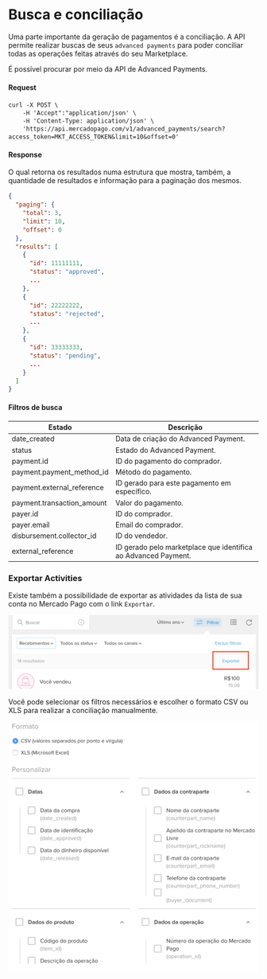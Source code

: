 ﻿# Busca e conciliação

Uma parte importante da geração de pagamentos é a conciliação. A API permite realizar buscas de seus `advanced payments` para poder conciliar todas as operações feitas através do seu Marketplace.

É possível procurar por meio da API de Advanced Payments.

#### Request
```curl
curl -X POST \
    -H 'Accept":"application/json' \
    -H 'Content-Type: application/json' \
    'https://api.mercadopago.com/v1/advanced_payments/search?access_token=MKT_ACCESS_TOKEN&limit=10&offset=0'
```

#### Response
O qual retorna os resultados numa estrutura que mostra, também, a quantidade de resultados e informação para a paginação dos mesmos.
```json
{
  "paging": {
    "total": 3,
    "limit": 10,
    "offset": 0
  },
  "results": [
    {
      "id": 11111111,
      "status": "approved",
      ...
    },
    {
      "id": 22222222,
      "status": "rejected",
      ...
    },
    {
      "id": 33333333,
      "status": "pending",
      ...
    }
  ]
}
```

#### Filtros de busca

Estado                      |Descrição                                                          |
----------------------------|-------------------------------------------------------------------|
date_created                |Data de criação do Advanced Payment.                               |
status                      |Estado do Advanced Payment.                                        |
payment.id                  |ID do pagamento do comprador.                                      |
payment.payment_method_id   |Método do pagamento.                                               |
payment.external_reference  |ID gerado para este pagamento em específico.                       |
payment.transaction_amount  |Valor do pagamento.                                                |
payer.id                    |ID do comprador.                                                   |
payer.email                 |Email do comprador.                                                |
disbursement.collector_id   |ID do vendedor.                                                    |
external_reference          |ID gerado pelo marketplace que identifica ao Advanced Payment.     |

### Exportar Activities

Existe também a possibilidade de exportar as atividades da lista de sua conta no Mercado Pago com o link `Exportar`.

![export_activities](/images/advanced-payments/export_activities.png)

Você pode selecionar os filtros necessários e escolher o formato CSV ou XLS para realizar a conciliação manualmente.

![export_activities_2](/images/advanced-payments/export_activities_2.png)
